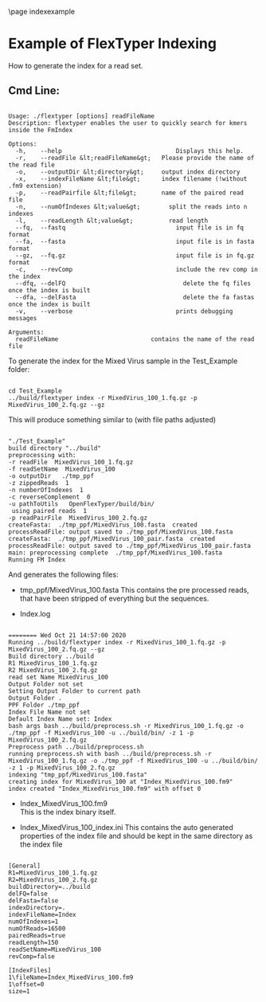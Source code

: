 \page indexexample 
# Example of FlexTyper Indexing

How to generate the index for a read set. 


## Cmd Line: 
~~~~~~~~~~~~~~~~~~~~~{.html}

Usage: ./flextyper [options] readFileName
Description: flextyper enables the user to quickly search for kmers inside the FmIndex

Options:
  -h, 	 --help                     		   Displays this help.
  -r, 	 --readFile &lt;readFileName&gt;   Please provide the name of the read file
  -o, 	 --outputDir &lt;directory&gt;     output index directory
  -x, 	 --indexFileName &lt;file&gt;      index filename (!without .fm9 extension)
  -p, 	 --readPairfile &lt;file&gt;       name of the paired read file
  -n, 	 --numOfIndexes &lt;value&gt;    	 split the reads into n indexes
  -l, 	 --readLength &lt;value&gt;      	 read length
  --fq,  --fastq                  			   input file is in fq format
  --fa,  --fasta                  			   input file is in fasta format
  --gz,  --fq.gz                  			   input file is in fq.gz format
  -c, 	 --revComp                  		   include the rev comp in the index
  --dfq, --delFQ                 			     delete the fq files once the index is built
  --dfa, --delFasta              			     delete the fa fastas once the index is built
  -v, 	 --verbose                  		   prints debugging messages

Arguments:
  readFileName                   		contains the name of the read file

~~~~~~~~~~~~~~~~~~~~~

To generate the index for the Mixed Virus sample in the Test_Example folder: 
~~~~~~~~~~~~~~~~~~~~~

cd Test_Example
../build/flextyper index -r MixedVirus_100_1.fq.gz -p MixedVirus_100_2.fq.gz --gz 

~~~~~~~~~~~~~~~~~~~~~

This will produce something similar to (with file paths adjusted)
~~~~~~~~~~~~~~~~~~~~~{.sh}

"./Test_Example"
build directory "../build"
preprocessing with: 
-r readFile  MixedVirus_100_1.fq.gz
-f readSetName  MixedVirus_100
-o outputDir   ./tmp_ppf
-z zippedReads  1
-n numberOfIndexes  1
-c reverseComplement  0
-u pathToUtils   OpenFlexTyper/build/bin/
 using paired reads  1
-p readPairFile  MixedVirus_100_2.fq.gz
createFasta:  ./tmp_ppf/MixedVirus_100.fasta  created
processReadFile: output saved to ./tmp_ppf/MixedVirus_100.fasta
createFasta:  ./tmp_ppf/MixedVirus_100_pair.fasta  created
processReadFile: output saved to ./tmp_ppf/MixedVirus_100_pair.fasta
main: preprocessing complete  ./tmp_ppf/MixedVirus_100.fasta
Running FM Index

~~~~~~~~~~~~~~~~~~~~~

And generates the following files: 

- tmp_ppf/MixedVirus_100.fasta 
This contains the pre processed reads, that have been stripped of everything but the sequences. 

- Index.log    
~~~~~~~~~~~~~~~~~~~~~

======== Wed Oct 21 14:57:00 2020
Running ../build/flextyper index -r MixedVirus_100_1.fq.gz -p MixedVirus_100_2.fq.gz --gz 
Build directory ../build
R1 MixedVirus_100_1.fq.gz
R2 MixedVirus_100_2.fq.gz
read set Name MixedVirus_100
Output Folder not set
Setting Output Folder to current path
Output Folder .
PPF Folder ./tmp_ppf
Index File Name not set
Default Index Name set: Index
bash args bash ../build/preprocess.sh -r MixedVirus_100_1.fq.gz -o ./tmp_ppf -f MixedVirus_100 -u ../build/bin/ -z 1 -p MixedVirus_100_2.fq.gz
Preprocess path ../build/preprocess.sh
running preprocess.sh with bash ../build/preprocess.sh -r MixedVirus_100_1.fq.gz -o ./tmp_ppf -f MixedVirus_100 -u ../build/bin/ -z 1 -p MixedVirus_100_2.fq.gz
indexing "tmp_ppf/MixedVirus_100.fasta"
creating index for MixedVirus_100 at "Index_MixedVirus_100.fm9"
index created "Index_MixedVirus_100.fm9" with offset 0

~~~~~~~~~~~~~~~~~~~~~


- Index_MixedVirus_100.fm9           
This is the index binary itself. 


- Index_MixedVirus_100_index.ini
This contains the auto generated properties of the index file and should be kept in the same directory as the index file 
~~~~~~~~~~~~~~~~~~~~~

[General]
R1=MixedVirus_100_1.fq.gz
R2=MixedVirus_100_2.fq.gz
buildDirectory=../build
delFQ=false
delFasta=false
indexDirectory=.
indexFileName=Index
numOfIndexes=1
numOfReads=16500
pairedReads=true
readLength=150
readSetName=MixedVirus_100
revComp=false

[IndexFiles]
1\fileName=Index_MixedVirus_100.fm9
1\offset=0
size=1

~~~~~~~~~~~~~~~~~~~~~